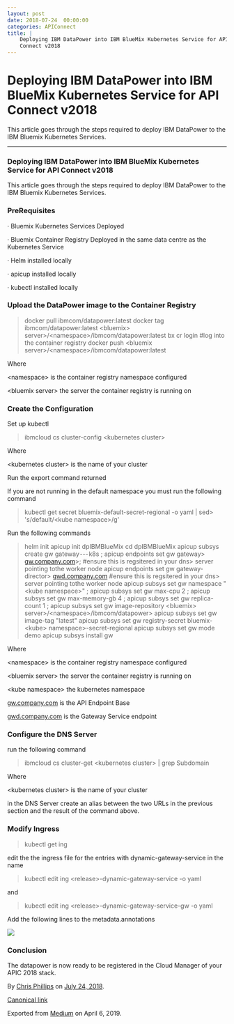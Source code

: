 ```yaml
---
layout: post
date: 2018-07-24  00:00:00
categories: APIConnect
title: |
    Deploying IBM DataPower into IBM BlueMix Kubernetes Service for API
    Connect v2018
---
```


Deploying IBM DataPower into IBM BlueMix Kubernetes Service for API Connect v2018
=================================================================================


This article goes through the steps required to deploy IBM DataPower to
the IBM Bluemix Kubernetes Services.






------------------------------------------------------------------------




### Deploying IBM DataPower into IBM BlueMix Kubernetes Service for API Connect v2018

This article goes through the steps required to deploy IBM DataPower to
the IBM Bluemix Kubernetes Services.

### PreRequisites

· Bluemix Kubernetes Services Deployed

· Bluemix Container Registry Deployed in the same data centre as the
Kubernetes Service

· Helm installed locally

· apicup installed locally

· kubectl installed locally

### Upload the DataPower image to the Container Registry
> docker pull ibmcom/datapower:latest
> docker tag ibmcom/datapower:latest \<bluemix> server\>/\<namespace\>/ibmcom/datapower:latest
> bx cr login \#log into the container registry
> docker push \<bluemix server\>/\<namespace\>/ibmcom/datapower:latest

Where

\<namespace\> is the container registry namespace configured

\<bluemix server\> the server the container registry is running on

### Create the Configuration

Set up kubectl
> ibmcloud cs cluster-config \<kubernetes cluster\>

Where

\<kubernetes cluster\> is the name of your cluster

Run the export command returned

If you are not running in the default namespace you must run the
following command
> kubectl get secret bluemix-default-secret-regional -o yaml \| sed> 's/default/\<kube namespace\>/g'

Run the following commands
> helm init
> apicup init dpIBMBlueMix
> cd dpIBMBlueMix
> apicup subsys create gw gateway --- k8s ;
> apicup endpoints set gw gateway> [gw.company.com](http://gw.company.com/)>; \#ensure this is regsitered in your dns> server pointing tothe worker node
> apicup endpoints set gw gateway-director> [gwd.company.com](http://gw.company.com/) \#ensure this is regsitered in your dns> server pointing tothe worker node
> apicup subsys set gw namespace "\<kube namespace\>" ;
> apicup subsys set gw max-cpu 2 ;
> apicup subsys set gw max-memory-gb 4 ;
> apicup subsys set gw replica-count 1 ;
> apicup subsys set gw image-repository \<bluemix> server\>/\<namespace\>/ibmcom/datapower\> apicup subsys set gw image-tag "latest"
> apicup subsys set gw registry-secret bluemix-\<kube> namespace\>-secret-regional
> apicup subsys set gw mode demo
> apicup subsys install gw

Where

\<namespace\> is the container registry namespace configured

\<bluemix server\> the server the container registry is running on

\<kube namespace\> the kubernetes namespace

[gw.company.com](http://gw.company.com/) is the API Endpoint Base

[gwd.company.com](http://gw.company.com/) is the Gateway Service endpoint

### Configure the DNS Server

run the following command
> ibmcloud cs cluster-get \<kubernetes cluster\> \| grep Subdomain

Where

\<kubernetes cluster\> is the name of your cluster

in the DNS Server create an alias between the two URLs in the previous
section and the result of the command above.

### Modify Ingress
> kubectl get ing

edit the the ingress file for the entries with dynamic-gateway-service
in the name
> kubectl edit ing \<release\>-dynamic-gateway-service -o yaml

and
> kubectl edit ing \<release\>-dynamic-gateway-service-gw -o yaml

Add the following lines to the metadata.annotations

![](https://cdn-images-1.medium.com/max/800/1*aYAw8WftlhkifzABKv3rKw.png)

### Conclusion

The datapower is now ready to be registered in the Cloud Manager of your
APIC 2018 stack.





By [Chris Phillips](https://medium.com/@cminion) on
[July 24, 2018](https://medium.com/p/7a63214ff399).

[Canonical
link](https://medium.com/@cminion/deploying-ibm-datapower-into-ibm-bluemix-kubernetes-service-7a63214ff399)

Exported from [Medium](https://medium.com) on April 6, 2019.
